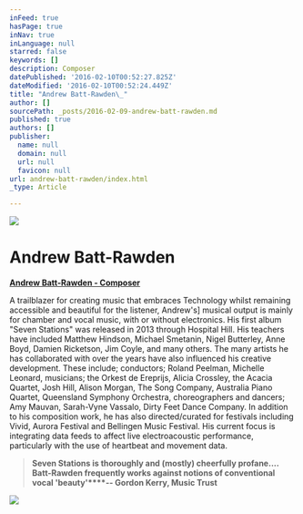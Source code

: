 ```yaml
---
inFeed: true
hasPage: true
inNav: true
inLanguage: null
starred: false
keywords: []
description: Composer
datePublished: '2016-02-10T00:52:27.825Z'
dateModified: '2016-02-10T00:52:24.449Z'
title: "Andrew Batt-Rawden\_"
author: []
sourcePath: _posts/2016-02-09-andrew-batt-rawden.md
published: true
authors: []
publisher:
  name: null
  domain: null
  url: null
  favicon: null
url: andrew-batt-rawden/index.html
_type: Article

---
```

![](https://the-grid-user-content.s3-us-west-2.amazonaws.com/a2479d15-6ab2-4445-83ef-eebccf8eb800.jpg)

# Andrew Batt-Rawden 

**[Andrew Batt-Rawden - Composer][0]**

A trailblazer for creating music that embraces Technology whilst remaining accessible and beautiful for the listener, Andrew's\] musical output is mainly for chamber and vocal music, with or without electronics. His first album "Seven Stations" was released in 2013 through Hospital Hill. His teachers have included Matthew Hindson, Michael Smetanin, Nigel Butterley, Anne Boyd, Damien Ricketson, Jim Coyle, and many others. The many artists he has collaborated with over the years have also influenced his creative development. These include; conductors; Roland Peelman, Michelle Leonard, musicians; the Orkest de Ereprijs, Alicia Crossley, the Acacia Quartet, Josh Hill, Alison Morgan, The Song Company, Australia Piano Quartet, Queensland Symphony Orchestra, choreographers and dancers; Amy Mauvan, Sarah-Vyne Vassalo, Dirty Feet Dance Company. In addition to his composition work, he has also directed/curated for festivals including Vivid, Aurora Festival and Bellingen Music Festival.  His current focus is integrating data feeds to affect live electroacoustic performance, particularly with the use of heartbeat and movement data. 
> 
> **Seven Stations is thoroughly and (mostly) cheerfully profane.... Batt-Rawden frequently works against notions of conventional vocal 'beauty'****-- Gordon Kerry, Music Trust**

![](https://the-grid-user-content.s3-us-west-2.amazonaws.com/de281709-777c-42b7-abdb-6cc75bb3ef5e.jpg)

[0]: http://www.andrewbattrawden.com.au/